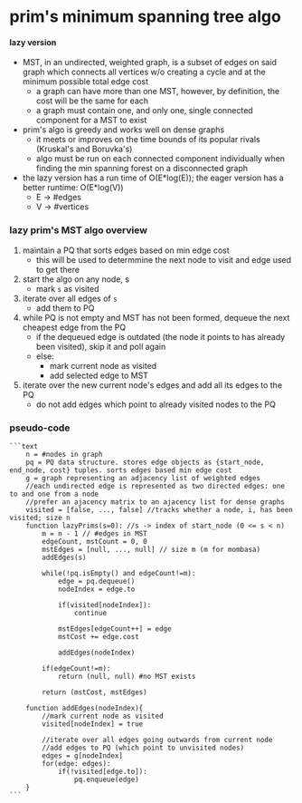 # prim's minimum spanning tree algo
#### lazy version

* MST, in an undirected, weighted graph, is a subset of edges on said graph which connects all vertices w/o creating a cycle and at the minimum possible total edge cost
    - a graph can have more than one MST, however, by definition, the cost will be the same for each
    - a graph must contain one, and only one, single connected component for a MST to exist
* prim's algo is greedy and works well on dense graphs
    - it meets or improves on the time bounds of its popular rivals (Kruskal's and Boruvka's)
    - algo must be run on each connected component individually when finding the min spanning forest on a disconnected graph
* the lazy version has a run time of O(E\*log(E)); the eager version has a better runtime: O(E\*log(V)) 
    - E &rarr; #edges
    - V &rarr; #vertices
### lazy prim's MST algo overview
1. maintain a PQ that sorts edges based on min edge cost
    - this will be used to determmine the next node to visit and edge used to get there
2. start the  algo on any node, s
    - mark `s` as visited
3. iterate over all edges of `s`
    - add them to PQ
4. while PQ is not empty and MST has not been formed, dequeue the next cheapest edge from the PQ
    - if the dequeued edge is outdated (the node it points to has already been visited), skip it and poll again
    - else:
        * mark current node as visited
        * add selected edge to MST
5. iterate over the new current node's edges and add all its edges to the PQ
    - do not add edges which point to already visited nodes to the PQ
### pseudo-code

    ```text
        n = #nodes in graph
        pq = PQ data structure. stores edge objects as {start_node, end_node, cost} tuples. sorts edges based min edge cost
        g = graph representing an adjacency list of weighted edges
        //each undirected edge is represented as two directed edges: one to and one from a node
        //prefer an ajacency matrix to an ajacency list for dense graphs
        visited = [false, ..., false] //tracks whether a node, i, has been visited; size n
        function lazyPrims(s=0): //s -> index of start_node (0 <= s < n)
            m = n - 1 // #edges in MST
            edgeCount, mstCount = 0, 0
            mstEdges = [null, ..., null] // size m (m for mombasa)
            addEdges(s)

            while(!pq.isEmpty() and edgeCount!=m):
                edge = pq.dequeue()
                nodeIndex = edge.to

                if(visited[nodeIndex]):
                    continue
                
                mstEdges[edgeCount++] = edge
                mstCost += edge.cost

                addEdges(nodeIndex)

            if(edgeCount!=m):
                return (null, null) #no MST exists

            return (mstCost, mstEdges)

        function addEdges(nodeIndex){
            //mark current node as visited
            visited[nodeIndex] = true

            //iterate over all edges going outwards from current node
            //add edges to PQ (which point to unvisited nodes)
            edges = g[nodeIndex]
            for(edge: edges):
                if(!visited[edge.to]):
                    pq.enqueue(edge)
        }
    ```